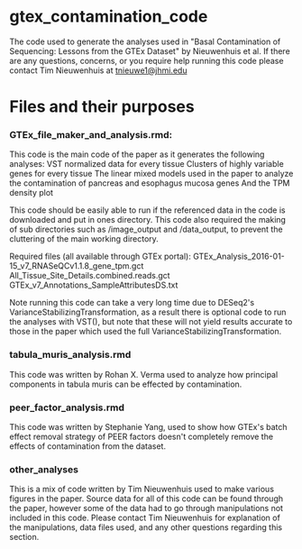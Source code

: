 # gtex_contamination_code
The code used to generate the analyses used in "Basal Contamination of Sequencing: Lessons from the GTEx Dataset" by Nieuwenhuis et al.
If there are any questions, concerns, or you require help running this code please contact Tim Nieuwenhuis at tnieuwe1@jhmi.edu
# Files and their purposes

### GTEx_file_maker_and_analysis.rmd:
This code is the main code of the paper as it generates the following analyses:
VST normalized data for every tissue
Clusters of highly variable genes for every tissue
The linear mixed models used in the paper to analyze the contamination of pancreas and esophagus mucosa genes
And the TPM density plot

This code should be easily able to run if the referenced data in the code is downloaded and put in ones directory. This code also required the making of sub directories such as /image_output and /data_output, to prevent the cluttering of the main working directory. 

Required files (all available through GTEx portal): 
GTEx_Analysis_2016-01-15_v7_RNASeQCv1.1.8_gene_tpm.gct
All_Tissue_Site_Details.combined.reads.gct
GTEx_v7_Annotations_SampleAttributesDS.txt

Note running this code can take a very long time due to DESeq2's VarianceStabilizingTransformation, as a result there is optional code to run the analyses with VST(), but note that these will not yield results accurate to those in the paper which used the full VarianceStabilizingTransformation. 

### tabula_muris_analysis.rmd

This code was written by Rohan X. Verma used to analyze how principal components in tabula muris can be effected by contamination.

### peer_factor_analysis.rmd

This code was written by Stephanie Yang, used to show how GTEx's batch effect removal strategy of PEER factors doesn't completely remove the effects of contamination from the dataset.

### other_analyses
This is a mix of code written by Tim Nieuwenhuis used to make various figures in the paper. Source data for all of this code can be found through the paper, however some of the data had to go through manipulations not included in this code. Please contact Tim Nieuwenhuis for explanation of the manipulations, data files used, and any other questions regarding this section. 
